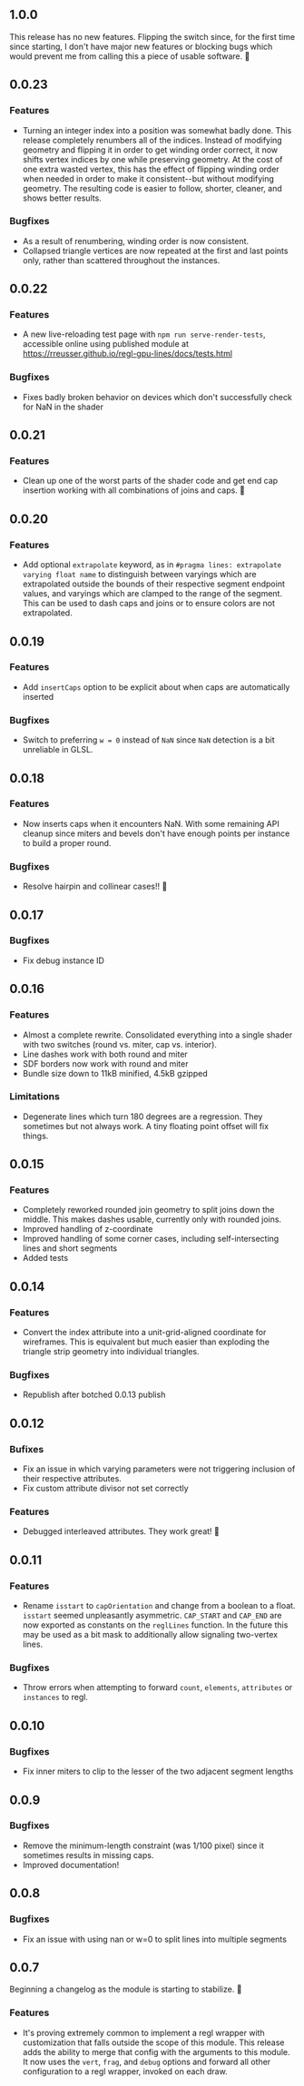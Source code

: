 ## 1.0.0

This release has no new features. Flipping the switch since, for the first time since starting, I don't have major new features or blocking bugs which would prevent me from calling this a piece of usable software. :tada:

## 0.0.23

### Features

- Turning an integer index into a position was somewhat badly done. This release completely renumbers all of the indices. Instead of modifying geometry and flipping it in order to get winding order correct, it now shifts vertex indices by one while preserving geometry. At the cost of one extra wasted vertex, this has the effect of flipping winding order when needed in order to make it consistent--but without modifying geometry. The resulting code is easier to follow, shorter, cleaner, and shows better results.

### Bugfixes

- As a result of renumbering, winding order is now consistent.
- Collapsed triangle vertices are now repeated at the first and last points only, rather than scattered throughout the instances.

## 0.0.22

### Features

- A new live-reloading test page with `npm run serve-render-tests`, accessible online using published module at https://rreusser.github.io/regl-gpu-lines/docs/tests.html

### Bugfixes

- Fixes badly broken behavior on devices which don't successfully check for NaN in the shader

## 0.0.21

### Features

- Clean up one of the worst parts of the shader code and get end cap insertion working with all combinations of joins and caps. :tada:

## 0.0.20

### Features

- Add optional `extrapolate` keyword, as in `#pragma lines: extrapolate varying float name` to distinguish between varyings which are extrapolated outside the bounds of their respective segment endpoint values, and varyings which are clamped to the range of the segment. This can be used to dash caps and joins or to ensure colors are not extrapolated.

## 0.0.19

### Features

- Add `insertCaps` option to be explicit about when caps are automatically inserted

### Bugfixes

- Switch to preferring `w = 0` instead of `NaN` since `NaN` detection is a bit unreliable in GLSL.

## 0.0.18

### Features

- Now inserts caps when it encounters NaN. With some remaining API cleanup since miters and bevels don't have enough points per instance to build a proper round.

### Bugfixes

- Resolve hairpin and collinear cases!! :tada:

## 0.0.17

### Bugfixes

- Fix debug instance ID

## 0.0.16

### Features

- Almost a complete rewrite. Consolidated everything into a single shader with two switches (round vs. miter, cap vs. interior).
- Line dashes work with both round and miter
- SDF borders now work with round and miter
- Bundle size down to 11kB minified, 4.5kB gzipped

### Limitations

- Degenerate lines which turn 180 degrees are a regression. They sometimes but not always work. A tiny floating point offset will fix things.

## 0.0.15

### Features

- Completely reworked rounded join geometry to split joins down the middle. This makes dashes usable, currently only with rounded joins.
- Improved handling of z-coordinate
- Improved handling of some corner cases, including self-intersecting lines and short segments
- Added tests

## 0.0.14

### Features

- Convert the index attribute into a unit-grid-aligned coordinate for wireframes. This is equivalent but much easier than exploding the triangle strip geometry into individual triangles.

### Bugfixes 

- Republish after botched 0.0.13 publish

## 0.0.12

### Bufixes

- Fix an issue in which varying parameters were not triggering inclusion of their respective attributes.
- Fix custom attribute divisor not set correctly

### Features

- Debugged interleaved attributes. They work great! :tada:
 
## 0.0.11

### Features

- Rename `isstart` to `capOrientation` and change from a boolean to a float. `isstart` seemed unpleasantly asymmetric.  `CAP_START` and `CAP_END` are now exported as constants on the `reglLines` function. In the future this may be used as a bit mask to additionally allow signaling two-vertex lines.
 
### Bugfixes

- Throw errors when attempting to forward `count`, `elements`, `attributes` or `instances` to regl.

## 0.0.10

### Bugfixes

- Fix inner miters to clip to the lesser of the two adjacent segment lengths

## 0.0.9

### Bugfixes

- Remove the minimum-length constraint (was 1/100 pixel) since it sometimes results in missing caps.
- Improved documentation!

## 0.0.8

### Bugfixes

- Fix an issue with using nan or w=0 to split lines into multiple segments

## 0.0.7

Beginning a changelog as the module is starting to stabilize. :tada:

### Features

- It's proving extremely common to implement a regl wrapper with customization that falls outside the scope of this module. This release adds the ability to merge that config with the arguments to this module. It now uses the `vert`, `frag`, and `debug` options and forward all other configuration to a regl wrapper, invoked on each draw.


